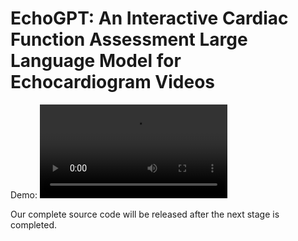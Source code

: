 # EchoGPT: An Interactive Cardiac Function Assessment Large Language Model for Echocardiogram Videos

Demo:
![Video Title](EchoGPT_demo.mp4)

Our complete source code will be released after the next stage is completed.
